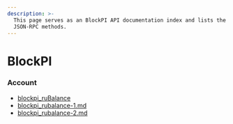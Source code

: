 ```yaml
---
description: >-
  This page serves as an BlockPI API documentation index and lists the available
  JSON-RPC methods.
---
```


# BlockPI

### Account

* [blockpi\_ruBalance](blockpi_rubalance.md)
* [blockpi\_rubalance-1.md](blockpi_rubalance-1.md "mention")
* [blockpi\_rubalance-2.md](blockpi_rubalance-2.md "mention")
